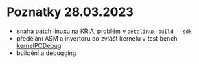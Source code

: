 # Poznatky 28.03.2023

- snaha patch linuxu na KRIA, problém v `petalinux-build --sdk`
- předělání ASM a invertoru do zvlášť kernelu v test bench [kernelPCDebug](/code/kernelPCDebug/)
- buildění a debugging
